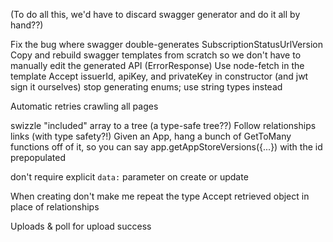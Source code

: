 (To do all this, we'd have to discard swagger generator and do it all by hand??)

Fix the bug where swagger double-generates SubscriptionStatusUrlVersion
Copy and rebuild swagger templates from scratch so we don't have to manually edit the generated API (ErrorResponse)
Use node-fetch in the template
Accept issuerId, apiKey, and privateKey in constructor (and jwt sign it ourselves)
stop generating enums; use string types instead

Automatic retries
crawling all pages

swizzle "included" array to a tree (a type-safe tree??)
Follow relationships links (with type safety?!)
    Given an App, hang a bunch of GetToMany functions off of it, so you can say app.getAppStoreVersions({...}) with the id prepopulated

don't require explicit `data:` parameter on create or update

When creating
    don't make me repeat the type
    Accept retrieved object in place of relationships

Uploads
    & poll for upload success

